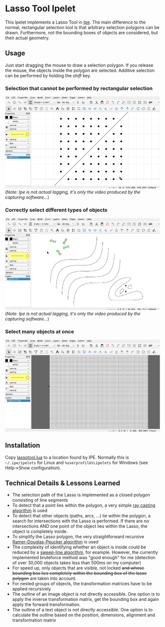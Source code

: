 # Lasso Tool Ipelet

This Ipelet implements a Lasso Tool in [Ipe](https://ipe.otfried.org/).
The main difference to the normal, rectangular selection tool is that arbitrary selection polygons can be drawn. Furthermore, not the bounding boxes of objects are considered, but their actual geometry.

## Usage

Just start dragging the mouse to draw a selection polygon. If you release the mouse, the objects inside the polygon are selected.
Additive selection can be performed by holding the _shift_ key.

### Selection that cannot be performed by rectangular selection

![Select multiple objects](img/select_multi.gif)
(*Note: Ipe is not actual lagging, it's only the video produced by the capturing software...*)

### Correctly select different types of objects

![Select different objects](img/select_different_objects.gif)
(*Note: Ipe is not actual lagging, it's only the video produced by the capturing software...*)

### Select many objects at once

![Select many objects](img/select_many.gif)

## Installation

Copy [lassotool.lua](lassotol.lua) to a location found by IPE.
Normally this is `~/.ipe/ipelets` for Linux and `%userprofile%\ipelets` for Windows (see Help->Show configuration).


## Technical Details & Lessons Learned

* The selection path of the Lasso is implemented as a closed polygon consisting of line segments
* To detect that a point lies within the polygon, a very simple [ray casting algorithm](https://en.wikipedia.org/wiki/Point_in_polygon) is used
* To detect that other objects (paths, arcs, ...) lie within the polygon, a search for intersections with the Lasso is performed. If there are no intersections AND one point of the object lies within the Lasso, the object is completely inside.
* To simplify the Lasso polygon, the very straightforward recursive [Ramer-Douglas-Peucker algorithm](https://en.wikipedia.org/wiki/Ramer%E2%80%93Douglas%E2%80%93Peucker_algorithm) is used
* The complexity of identifying whether an object is inside could be reduced by a [sweep-line algorithm](https://en.wikipedia.org/wiki/Bentley%E2%80%93Ottmann_algorithm), for example. However, the currently implemented bruteforce method was "good enough" for me (detection of over 30,000 objects takes less than 500ms on my computer)
* For speed up, only objects that are visible, not locked ~~and whose bounding box lies completely within the bounding box of the lasso polygon~~ are taken into account.
* For nested groups of objects, the transformation matrices have to be applied recursively
* The outline of an image object is not directly accessible. One option is to apply the inverse transformation matrix, get the bounding box and again apply the forward transformation.
* The outline of a text object is not directly accessible. One option is to calculate the outline based on the position, dimensions, alignment and transformation matrix
